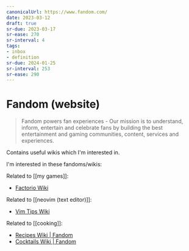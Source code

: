 ```yaml
---
canonicalUrl: https://www.fandom.com/
date: 2023-03-12
draft: true
sr-due: 2023-03-17
sr-ease: 270
sr-interval: 4
tags:
- inbox
- definition
sr-due: 2024-01-25
sr-interval: 253
sr-ease: 290
---
```


# Fandom (website)

> Fandom powers fan experiences - Our mission is to understand, inform,
> entertain and celebrate fans by building the best entertainment and gaming
> communities, content, services and experiences.

Contains useful wikis which I'm interested in.

I'm interested in these fandoms/wikis:

Related to [[my games]]:

- [Factorio Wiki](https://factorio.fandom.com/wiki/Main_Page)

Related to [[neovim (text editor)]]:

- [Vim Tips Wiki](https://vim.fandom.com/wiki/Vim_Tips_Wiki)

Related to [[cooking]]:

- [Recipes Wiki | Fandom](https://recipes.fandom.com/wiki/Recipes_Wiki)
- [Cocktails Wiki | Fandom](https://cocktails.fandom.com/wiki/Cocktails_Wiki)
